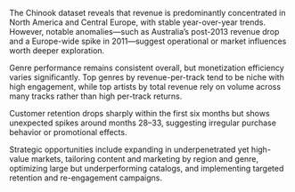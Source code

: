 The Chinook dataset reveals that revenue is predominantly concentrated in North America and Central Europe, with stable year-over-year trends. However, notable anomalies—such as Australia’s post-2013 revenue drop and a Europe-wide spike in 2011—suggest operational or market influences worth deeper exploration.

Genre performance remains consistent overall, but monetization efficiency varies significantly. Top genres by revenue-per-track tend to be niche with high engagement, while top artists by total revenue rely on volume across many tracks rather than high per-track returns.

Customer retention drops sharply within the first six months but shows unexpected spikes around months 28–33, suggesting irregular purchase behavior or promotional effects.

Strategic opportunities include expanding in underpenetrated yet high-value markets, tailoring content and marketing by region and genre, optimizing large but underperforming catalogs, and implementing targeted retention and re-engagement campaigns.
